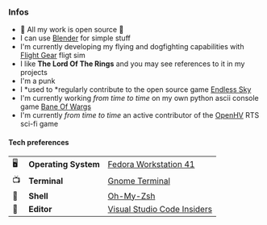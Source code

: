 
### Infos
* 👀 All my work is open source 👀
* I can use [Blender](https://www.blender.org/) for simple stuff
* I'm currently developing my flying and dogfighting capabilities with [Flight Gear](https://www.flightgear.org/) fligt sim
* I like **The Lord Of The Rings** and you may see references to it in my projects
* I'm a punk
* I *used to *regularly contribute to the open source game [Endless Sky](https://github.com/endless-sky/endless-sky)
* I'm currently working *from time to time* on my own python ascii console game [Bane Of Wargs](https://github.com/Dungeons-of-Kathallion/Bane-Of-Wargs)
* I'm currently *from time to time* an active contributor of the [OpenHV](https://github.com/OpenHV/OpenHV) RTS sci-fi game

#### Tech preferences

| |                       |                                                           |
|-|-----------------------|-----------------------------------------------------------|
|🖥| **Operating System** | [Fedora Workstation 41](https://fedoraproject.org/workstation/)|
|📺| **Terminal**         | [Gnome Terminal](https://github.com/GNOME/gnome-terminal)|
|🐚| **Shell**            | [Oh-My-Zsh](https://github.com/ohmyzsh/ohmyzsh)|
|📝| **Editor**           | [Visual Studio Code Insiders](https://github.com/Microsoft/vscode)|

